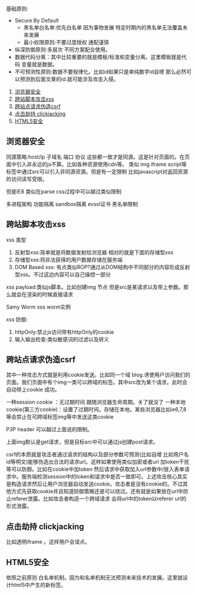 基础原则:

- Secure By Default
  - 黑名单白名单:优先白名单 因为事物发展 特定时期内的黑名单无法覆盖未来发展
  - 最小权限原则:不要过度授权 通配谨慎
- 纵深防御原则:多层次 不同方案配合使用。
- 数据代码分离：其中比较重要的就是模板/标准和变量分离。这里模板就是代码 变量就是数据。
- 不可预测性原则:数据不要规律化。比如id如果只是单纯数字id自增 那么必然可以预测到后面文章的id.就可能涉及攻击入侵。


1. [浏览器安全](#c1)
2. [跨站脚本攻击xss](#c2)
3. [跨站点请求伪造csrf](#c3)
4. [点击劫持 clickjacking](#c4)
5. [HTML5安全](#c5)


<h2 id= c1>浏览器安全</h2>

同源策略:host/ip 子域名 端口 协议 这些都一致才是同源。这是针对页面的。在页面中引入非永远的js不算。比如各种资源使用cdn等。
类似 img iframe script等标签中通过src可以引入非同源资源。但是有一定限制 比如javascript对返回资源的访问读写受限。

但是IE8 类似在parse css过程中可以越过类似限制

多进程架构 功能隔离 sandbox隔离  evssl证书  黑名单限制



<h2 id= c2>跨站脚本攻击xss</h2>

xss 类型

1. 反射型xss:简单就是将数据发射给浏览器 相对的就是下面的存储型xss
2. 存储型xss:将非法获得的用户数据存储在服务端
3. DOM Based xss:  有点类似ROP?通过从DOM结构中不同部分的内容形成反射型xss。不过这边内容可以自己操控一部分


xss payload:类似js脚本。比如创建img 节点 但是src是某请求以及带上参数。那么就会在渲染的时候直接请求

Samy Worm  xss worm实例

xss 防御:

1. httpOnly:禁止js访问带有httpOnly的cookie
2. 输入输出检查:类似敏感词的过滤以及转义
  

<h2 id= c3>跨站点请求伪造csrf</h2>
其中一种攻击方式就是利用cookie发送。比如同一个域 blog.诱使用户访问我们的页面。我们页面中有个img一类可以跨域的标签。其中src改为某个请求。此时会自动带上cookie 成功。

一种session cookie ：无过期时间 跟随浏览器生命周期。关了就没了
一种本地cookie(第三方cookie)：设置了过期时间。存储在本地。某些浏览器比如ie6,7,8等会禁止在可跨域标签img等中发送这类cookie

P3P header 可以越过上面说的限制。

上面img默认是get请求，但是目标src中可以通过js创建post请求。


csrf的本质就是攻击者通过请求的结构以及部分参数可预测(比如自增 比如用户名id等明文)能够伪造出合法的请求url。这样如果使用类似加密或者url 加token干扰 等可以防御。比如在cookie中加token 然后请求中获取加入url参数中/放入表单请求中。服务端检测session中的token和请求中是否一致即可。上述攻击核心其实是构造请求然后让用户浏览器自动发送cookie。攻击者是没有cookie的。不过其他方式先获取cookie并且知道防御策略还是可以绕过。还有就是如果放在url中防止referer泄露。比如攻击者构造一个跨域请求 会将url中的token以referer url的形式泄露。



<h2 id= c4>点击劫持 clickjacking</h2>

比如透明iframe 。这样用户会误点。
<h2 id= c5>HTML5安全</h2>

依照之前原则 白名单机制。因为和名单机制无法预测未来技术的发展。这里就设计html5中产生的新标签。



